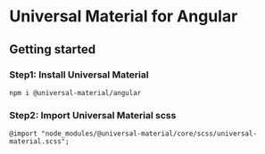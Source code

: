 # Universal Material for Angular


## Getting started

### Step1: Install Universal Material
```
npm i @universal-material/angular
```

### Step2: Import Universal Material scss
```
@import "node_modules/@universal-material/core/scss/universal-material.scss";
```

